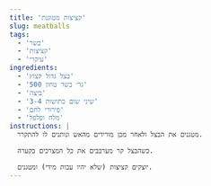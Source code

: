 ```yaml
---
title: 'קציצות מטוגנת'
slug: meatballs
tags:
  - 'בשר'
  - 'קציצות'
  - 'עיקרי'
ingredients:
  - 'בצל גדול קצוץ'
  - '500 גר׳ בשר טחון'
  - 'ביצה'
  - '3-4 שיני שום כתושות'
  - 'פירורי לחם'
  - 'מלח ופלפל'
instructions: |
  מטגנים את הבצל ולאחר מכן מורידים מהאש ונותנים לו להתקרר.

  כשהבצל קר מערבבים את כל המצרכים בקערה.

  יוצקים קציצות (שלא יהיו עבות מידי) ומטגנים.
---
```

